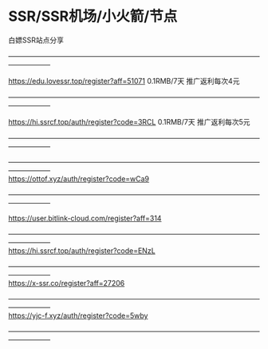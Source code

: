 # SSR/SSR机场/小火箭/节点
白嫖SSR站点分享

——————————————————————————————————————————   

https://edu.lovessr.top/register?aff=51071     0.1RMB/7天    推广返利每次4元 
                                          
—————————————————————————————————————————— 

https://hi.ssrcf.top/auth/register?code=3RCL  0.1RMB/7天    推广返利每次5元 
                                          
—————————————————————————————————————————— 


——————————————————————————————————————————   <br>
https://ottof.xyz/auth/register?code=wCa9

——————————————————————————————————————————   

https://user.bitlink-cloud.com/register?aff=314

——————————————————————————————————————————   
https://hi.ssrcf.top/auth/register?code=ENzL


——————————————————————————————————————————   
https://x-ssr.co/register?aff=27206

——————————————————————————————————————————   
https://yjc-f.xyz/auth/register?code=5wby



——————————————————————————————————————————   




